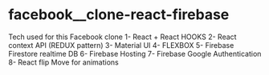 # facebook__clone-react-firebase

Tech used for this Facebook clone
1- React + React HOOKS
2- React context API (REDUX pattern)
3- Material UI
4- FLEXBOX
5- Firebase Firestore realtime DB
6- Firebase Hosting
7- Firebase Google Authentication
8- React flip Move for animations
